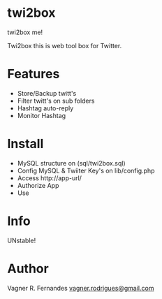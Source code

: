 twi2box
=======

twi2box me!

Twi2box this is web tool box for Twitter.

Features
========
- Store/Backup twitt's
- Filter twitt's on sub folders
- Hashtag auto-reply
- Monitor Hashtag

Install
=======
- MySQL structure on (sql/twi2box.sql)
- Config MySQL & Twiiter Key's on lib/config.php
- Access http://app-url/
- Authorize App
- Use

Info
====
UNstable!

Author
======
Vagner R. Fernandes <vagner.rodrigues@gmail.com>
